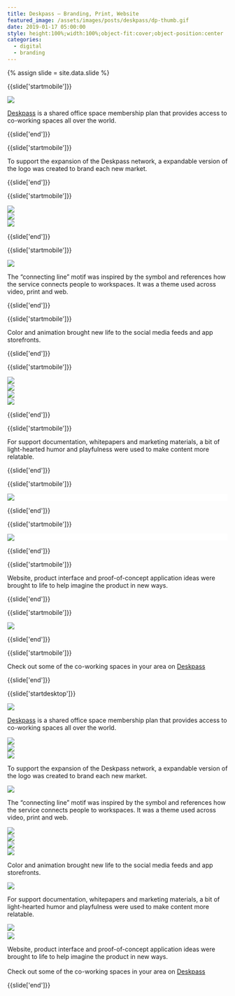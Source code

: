 ```yaml
---
title: Deskpass — Branding, Print, Website
featured_image: /assets/images/posts/deskpass/dp-thumb.gif
date: 2019-01-17 05:00:00
style: height:100%;width:100%;object-fit:cover;object-position:center
categories:
  - digital
  - branding
---
```


{% assign slide = site.data.slide %}

{{slide['startmobile']}}

<div>
  <img
    class='full-height' 
    src='{{ site.url }}/assets/images/posts/deskpass/dp-feature.gif'
  />
</div>

<p class="bg"><a href="https://www.deskpass.com/">Deskpass</a> is a shared office space membership plan that provides access to co-working spaces all over the world.</p>

{{slide['end']}}

{{slide['startmobile']}}

<p>To support the expansion of the Deskpass network, a expandable version of the logo was created to brand each new market.</p>

{{slide['end']}}

{{slide['startmobile']}}

<div class="image-grid image-grid--mobile" style="
  grid-template-columns: 1fr;
  grid-template-rows: 1fr 1fr 1fr;
">
  <div style="
    grid-column: 1/2;
    grid-row: 1/2;
  "><img src='{{ site.url }}/assets/images/posts/deskpass/deskpass-2.jpg'></div>
  <div style="
    grid-column: 1/2;
    grid-row: 2/3;
  "><img src='{{ site.url }}/assets/images/posts/deskpass/deskpass-3.jpg'></div>
  <div style="
    grid-column: 1/2;
    grid-row: 3/4;
  "><img src='{{ site.url }}/assets/images/posts/deskpass/dp-locations.gif'></div>
</div>

{{slide['end']}}

{{slide['startmobile']}}

<div>
  <img
    class='full-height' 
    src='{{ site.url }}/assets/images/posts/deskpass/deskpass-mobile-3.png'
  />
</div>

<p class="bg-dark">The “connecting line” motif was inspired by the symbol and references how the service connects people to workspaces. It was a theme used across video, print and web.</p>

{{slide['end']}}

{{slide['startmobile']}}

<p>Color and animation brought new life to the social media feeds and app storefronts.</p>

{{slide['end']}}

{{slide['startmobile']}}

<div class="image-grid image-grid--mobile" style="
  grid-template-columns: 1fr 1fr;
  grid-template-rows: 2fr 1fr 1fr;
">
  <div style="
    grid-column: 1/3;
    grid-row: 1/2;
  "><img style="object-position: top" src='{{ site.url }}/assets/images/posts/deskpass/dp-social.gif'></div>
  <div style="
    grid-column: 1/2;
    grid-row: 2/3;
  "><img style="object-position: top" src='{{ site.url }}/assets/images/posts/deskpass/deskpass-10.jpg'></div>
  <div style="
    grid-column: 2/3;
    grid-row: 2/3;
  "><img style="object-position: top" src='{{ site.url }}/assets/images/posts/deskpass/deskpass-11.jpg'></div>
  <div style="
    grid-column: 1/3;
    grid-row: 3/4;
  "><img style="object-position: top" src='{{ site.url }}/assets/images/posts/deskpass/deskpass-12.jpg'></div>
</div>

{{slide['end']}}

{{slide['startmobile']}}

<p>For support documentation, whitepapers and marketing materials, a bit of light-hearted humor and playfulness were used to make content more relatable.</p>

{{slide['end']}}

{{slide['startmobile']}}

<div style="background:white">
  <img
    class='full-height' 
    src='{{ site.url }}/assets/images/posts/deskpass/deskpass-mobile-5.png'
  />
</div>

{{slide['end']}}

{{slide['startmobile']}}

<div style="background:white">
  <img
    class='full-height' 
    src='{{ site.url }}/assets/images/posts/deskpass/deskpass-mobile-6.png'
  />
</div>

{{slide['end']}}

{{slide['startmobile']}}

<p>Website, product interface and proof-of-concept application ideas were brought to life to help imagine the product in new ways.</p>

{{slide['end']}}

{{slide['startmobile']}}

<div>
  <img
    class='full-height' 
    src='{{ site.url }}/assets/images/posts/deskpass/deskpass-mobile-7.png'
  />
</div>

{{slide['end']}}

{{slide['startmobile']}}

Check out some of the co-working spaces in your area on [Deskpass](https://deskpass.com)

{{slide['end']}}

{{slide['startdesktop']}}

<div>
  <img
    class='full-width' 
    src='{{ site.url }}/assets/images/posts/deskpass/dp-feature.gif'
  />
</div>

<p class="bg"><a href="https://www.deskpass.com/">Deskpass</a> is a shared office space membership plan that provides access to co-working spaces all over the world.</p>

<div class="image-grid" style="
  grid-template-columns: 1fr 1fr;
  grid-template-rows: 1fr 1fr;
">
  <div style="
    grid-column: 1/2;
    grid-row: 1/2;
  "><img src='{{ site.url }}/assets/images/posts/deskpass/deskpass-2.jpg'></div>
  <div style="
    grid-column: 1/2;
    grid-row: 2/3;
  "><img src='{{ site.url }}/assets/images/posts/deskpass/deskpass-3.jpg'></div>
  <div style="
    grid-column: 2/3;
    grid-row: 1/3;
  "><img src='{{ site.url }}/assets/images/posts/deskpass/dp-locations.gif'></div>
</div>


<p class="bg">To support the expansion of the Deskpass network, a expandable version of the logo was created to brand each new market.</p>

<div>
  <img
    src='{{ site.url }}/assets/images/posts/deskpass/deskpass-grid-2.png'
  />
</div>

<p class="bg">The “connecting line” motif was inspired by the symbol and references how the service connects people to workspaces. It was a theme used across video, print and web.</p>

<div class="image-grid" style="
  grid-template-columns: 3fr 1fr 1fr;
  grid-template-rows: 1fr 1fr;
">
  <div style="
    grid-column: 1/2;
    grid-row: 1/3;
  "><img src='{{ site.url }}/assets/images/posts/deskpass/dp-social.gif'></div>
  <div style="
    grid-column: 2/3;
    grid-row: 1/2;
  "><img src='{{ site.url }}/assets/images/posts/deskpass/deskpass-10.jpg'></div>
  <div style="
    grid-column: 3/4;
    grid-row: 1/2;
  "><img src='{{ site.url }}/assets/images/posts/deskpass/deskpass-11.jpg'></div>
  <div style="
    grid-column: 2/4;
    grid-row: 2/3;
  "><img src='{{ site.url }}/assets/images/posts/deskpass/deskpass-12.jpg'></div>
</div>

<p class="bg">Color and animation brought new life to the social media feeds and app storefronts.</p>

<div>
  <img
    src='{{ site.url }}/assets/images/posts/deskpass/deskpass-grid-4.png'
  />
</div>

<p class="bg">For support documentation, whitepapers and marketing materials, a bit of light-hearted humor and playfulness were used to make content more relatable.</p>

<div style="margin-bottom: 3px">
  <img
    src='{{ site.url }}/assets/images/posts/deskpass/deskpass-grid-5.png'
  />
</div>

<div>
  <img
    src='{{ site.url }}/assets/images/posts/deskpass/deskpass-grid-6.png'
  />
</div>

<p class="bg">Website, product interface and proof-of-concept application ideas were brought to life to help imagine the product in new ways.<br><br>Check out some of the co-working spaces in your area on <a href="https://deskpass.com">Deskpass</a></p>

{{slide['end']}}
